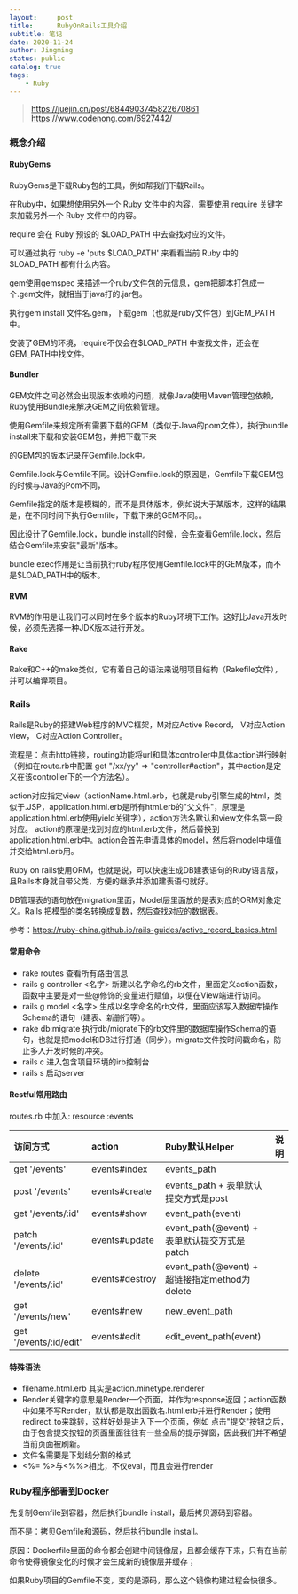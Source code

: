 ```yaml
---
layout:     post
title:      RubyOnRails工具介绍
subtitle: 笔记
date: 2020-11-24
author: Jingming
status: public
catalog: true
tags:
    - Ruby
---
```


> https://juejin.cn/post/6844903745822670861<br/>
 https://www.codenong.com/6927442/<br/>

### 概念介绍

#### RubyGems

RubyGems是下载Ruby包的工具，例如帮我们下载Rails。

在Ruby中，如果想使用另外一个 Ruby 文件中的内容，需要使用 require 关键字来加载另外一个 Ruby 文件中的内容。

require 会在 Ruby 预设的 $LOAD_PATH 中去查找对应的文件。

可以通过执行 ruby -e 'puts $LOAD_PATH' 来看看当前 Ruby 中的 $LOAD_PATH 都有什么内容。

gem使用gemspec 来描述一个ruby文件包的元信息，gem把脚本打包成一个.gem文件，就相当于java打的.jar包。

执行gem install 文件名.gem，下载gem（也就是ruby文件包）到GEM_PATH中。

安装了GEM的环境，require不仅会在$LOAD_PATH 中查找文件，还会在GEM_PATH中找文件。


#### Bundler

GEM文件之间必然会出现版本依赖的问题，就像Java使用Maven管理包依赖，Ruby使用Bundle来解决GEM之间依赖管理。

使用Gemfile来规定所有需要下载的GEM（类似于Java的pom文件），执行bundle install来下载和安装GEM包，并把下载下来

的GEM包的版本记录在Gemfile.lock中。

Gemfile.lock与Gemfile不同。设计Gemfile.lock的原因是，Gemfile下载GEM包的时候与Java的Pom不同，

Gemfile指定的版本是模糊的，而不是具体版本，例如说大于某版本，这样的结果是，在不同时间下执行Gemfile，下载下来的GEM不同。。

因此设计了Gemfile.lock，bundle install的时候，会先查看Gemfile.lock，然后结合Gemfile来安装"最新"版本。

bundle exec作用是让当前执行ruby程序使用Gemfile.lock中的GEM版本，而不是$LOAD_PATH中的版本。

#### RVM

RVM的作用是让我们可以同时在多个版本的Ruby环境下工作。这好比Java开发时候，必须先选择一种JDK版本进行开发。

#### Rake

Rake和C++的make类似，它有着自己的语法来说明项目结构（Rakefile文件），并可以编译项目。

### Rails

Rails是Ruby的搭建Web程序的MVC框架，M对应Active Record， V对应Action view， C对应Action Controller。

流程是：点击http链接，routing功能将url和具体controller中具体action进行映射（例如在route.rb中配置 get "/xx/yy" => "controller#action"，其中action是定义在该controller下的一个方法名）。

action对应指定view（actionName.html.erb，也就是ruby引擎生成的html，类似于.JSP，application.html.erb是所有html.erb的"父文件"，原理是application.html.erb使用yield关键字），action方法名默认和view文件名第一段对应。
action的原理是找到对应的html.erb文件，然后替换到application.html.erb中。action会首先申请具体的model，然后将model中填值并交给html.erb用。

Ruby on rails使用ORM，也就是说，可以快速生成DB建表语句的Ruby语言版，且Rails本身就自带父类，方便的继承并添加建表语句就好。

DB管理表的语句放在migration里面，Model层里面放的是表对应的ORM对象定义。Rails 把模型的类名转换成复数，然后查找对应的数据表。

参考：https://ruby-china.github.io/rails-guides/active_record_basics.html

#### 常用命令
- rake routes 查看所有路由信息
- rails g controller <名字> 新建以名字命名的rb文件，里面定义action函数，函数中主要是对一些@修饰的变量进行赋值，以便在View端进行访问。
- rails g model <名字> 生成以名字命名的rb文件，里面应该写入数据库操作Schema的语句（建表、新删行等）。
- rake db:migrate 执行db/migrate下的rb文件里的数据库操作Schema的语句，也就是把model和DB进行打通（同步）。migrate文件按时间戳命名，防止多人开发时候的冲突。
- rails c 进入包含项目环境的irb控制台
- rails s 启动server

#### Restful常用路由

routes.rb 中加入: resource :events

| 访问方式 | action | Ruby默认Helper | 说明 |
|:---|:---|:---|:---|
| get '/events' | events#index | events_path
| post '/events' | events#create | events_path + 表单默认提交方式是post
| get '/events/:id' | events#show | event_path(event)
| patch '/events/:id' | events#update | event_path(@event) + 表单默认提交方式是patch
| delete '/events/:id' | events#destroy | event_path(@event) + 超链接指定method为delete
| get '/events/new' | events#new | new_event_path
| get '/events/:id/edit' | events#edit | edit_event_path(event)

#### 特殊语法

- filename.html.erb 其实是action.minetype.renderer
- Render关键字的意思是Render一个页面，并作为response返回；action函数中如果不写Render，默认都是取出函数名.html.erb并进行Render；使用redirect_to来跳转，这样好处是进入下一个页面，例如
点击"提交"按钮之后，由于包含提交按钮的页面里面往往有一些全局的提示弹窗，因此我们并不希望当前页面被刷新。
- 文件名需要是下划线分割的格式
- <%= %>与<%%>相比，不仅eval，而且会进行render

### Ruby程序部署到Docker

先复制Gemfile到容器，然后执行bundle install，最后拷贝源码到容器。

而不是：拷贝Gemfile和源码，然后执行bundle install。

原因：Dockerfile里面的命令都会创建中间镜像层，且都会缓存下来，只有在当前命令使得镜像变化的时候才会生成新的镜像层并缓存；

如果Ruby项目的Gemfile不变，变的是源码，那么这个镜像构建过程会快很多。